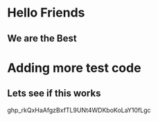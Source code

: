 # Hello Friends
## We are the Best
# Adding more test code 
## Lets see if this works 
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
